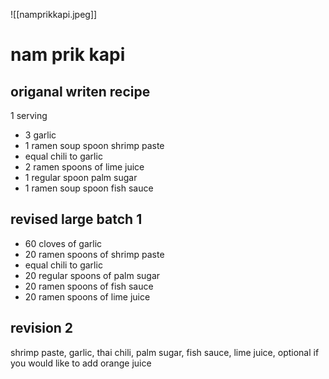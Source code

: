 ![[namprikkapi.jpeg]]



# nam prik kapi
## origanal writen recipe
1 serving
- 3 garlic
- 1 ramen soup spoon shrimp paste
- equal chili to garlic
- 2 ramen spoons of lime juice
- 1 regular spoon palm sugar
- 1 ramen soup spoon fish sauce


## revised large batch 1
- 60 cloves of garlic
- 20 ramen spoons of shrimp paste
- equal chili to garlic
- 20 regular spoons of palm sugar
- 20 ramen spoons of fish sauce
- 20 ramen spoons of lime juice

## revision 2


shrimp paste, garlic, thai chili, palm sugar, fish sauce, lime juice, optional if you would like to add orange juice